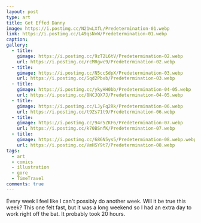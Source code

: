 ```yaml
---
layout: post
type: art
title: Get Effed Danny
image: https://i.postimg.cc/N21wLXfL/Predetermination-01.webp
link: https://i.postimg.cc/L49qsNvW/Predetermination-01.webp
caption: 
gallery:
  - title: 
    gimage: https://i.postimg.cc/9zT2L6tV/Predetermination-02.webp
    url: https://i.postimg.cc/rcMRgwc9/Predetermination-02.webp
  - title: 
    gimage: https://i.postimg.cc/N5ccSdpX/Predetermination-03.webp
    url: https://i.postimg.cc/Sqd2Pbxb/Predetermination-03.webp
  - title: 
    gimage: https://i.postimg.cc/ykyHH0bb/Predetermination-04-05.webp
    url: https://i.postimg.cc/8NCJQX7J/Predetermination-04-05.webp
  - title: 
    gimage: https://i.postimg.cc/LJyFq2Rk/Predetermination-06.webp
    url: https://i.postimg.cc/t9Zs71t9/Predetermination-06.webp
  - title: 
    gimage: https://i.postimg.cc/94r5ZKF6/Predetermination-07.webp
    url: https://i.postimg.cc/k70BSnfK/Predetermination-07.webp
  - title: 
    gimage: https://i.postimg.cc/686N5ys5/Predetermination-08.webp.webp
    url: https://i.postimg.cc/VmHSY9t7/Predetermination-08.webp
tags:
  - art
  - comics
  - illustration
  - gore
  - TimeTravel
comments: true
---
```

Every week I feel like I can't possibly do another week.  Will it be true this week?  This one felt fast, but it was a long weekend so I had an extra day to work right off the bat.  It probably took 20 hours.